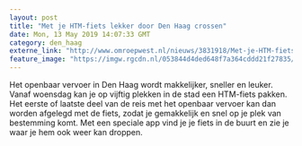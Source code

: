 ```yaml
---
layout: post
title: "Met je HTM-fiets lekker door Den Haag crossen"
date: Mon, 13 May 2019 14:07:33 GMT
category: den_haag
externe_link: "http://www.omroepwest.nl/nieuws/3831918/Met-je-HTM-fiets-lekker-door-Den-Haag-crossen"
feature_image: "https://imgw.rgcdn.nl/053844d4ded648f7a364cddd21f27835/opener/3832035.jpg"
---
```


Het openbaar vervoer in Den Haag wordt makkelijker, sneller en leuker. Vanaf woensdag kan je op vijftig plekken in de stad een HTM-fiets pakken. Het eerste of laatste deel van de reis met het openbaar vervoer kan dan worden afgelegd met de fiets, zodat je gemakkelijk en snel op je plek van bestemming komt. Met een speciale app vind je je fiets in de buurt en zie je waar je hem ook weer kan droppen.
